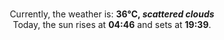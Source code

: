 <p  align="center"><br/>Currently, the weather is: <b> 36°C, <i>scattered clouds</i></b></br>Today, the sun rises at <b>04:46</b> and sets at <b>19:39</b>.</p>